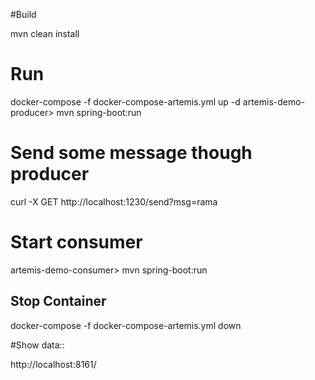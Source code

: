 #Build

mvn clean install

# Run
docker-compose -f docker-compose-artemis.yml up -d
artemis-demo-producer> mvn spring-boot:run

# Send some message though producer

curl -X GET http://localhost:1230/send?msg=rama

# Start consumer
artemis-demo-consumer> mvn spring-boot:run

## Stop Container

docker-compose -f docker-compose-artemis.yml down

#Show data::

http://localhost:8161/